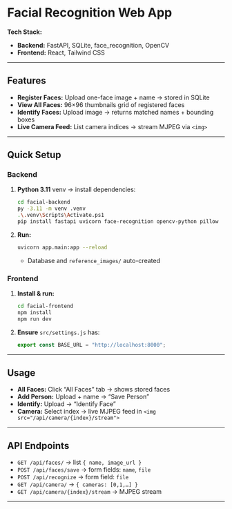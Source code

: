 # Facial Recognition Web App

**Tech Stack:**  
- **Backend:** FastAPI, SQLite, face_recognition, OpenCV  
- **Frontend:** React, Tailwind CSS  

---

## Features

- **Register Faces:** Upload one-face image + name → stored in SQLite  
- **View All Faces:** 96×96 thumbnails grid of registered faces  
- **Identify Faces:** Upload image → returns matched names + bounding boxes  
- **Live Camera Feed:** List camera indices → stream MJPEG via `<img>`

---

## Quick Setup

### Backend

1. **Python 3.11** venv → install dependencies:  
   ```bash
   cd facial-backend
   py -3.11 -m venv .venv
   .\.venv\Scripts\Activate.ps1
   pip install fastapi uvicorn face-recognition opencv-python pillow
   ```
2. **Run:**  
   ```bash
   uvicorn app.main:app --reload
   ```  
   - Database and `reference_images/` auto-created

### Frontend

1. **Install & run:**  
   ```bash
   cd facial-frontend
   npm install
   npm run dev
   ```
2. **Ensure** `src/settings.js` has:  
   ```js
   export const BASE_URL = "http://localhost:8000";
   ```

---

## Usage

- **All Faces:** Click “All Faces” tab → shows stored faces  
- **Add Person:** Upload + name → “Save Person”  
- **Identify:** Upload → “Identify Face”  
- **Camera:** Select index → live MJPEG feed in `<img src="/api/camera/{index}/stream">`

---

## API Endpoints

- `GET /api/faces/` → list `{ name, image_url }`  
- `POST /api/faces/save` → form fields: `name`, `file`  
- `POST /api/recognize` → form field: `file`  
- `GET /api/camera/` → `{ cameras: [0,1,…] }`  
- `GET /api/camera/{index}/stream` → MJPEG stream  

---

